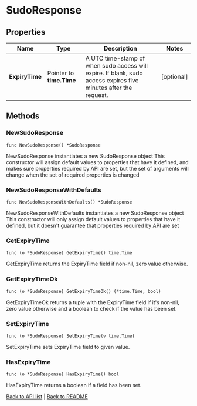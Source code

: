 # SudoResponse

## Properties

Name | Type | Description | Notes
------------ | ------------- | ------------- | -------------
**ExpiryTime** | Pointer to **time.Time** | A UTC time-stamp of when sudo access will expire. If blank, sudo access expires five minutes after the request. | [optional] 

## Methods

### NewSudoResponse

`func NewSudoResponse() *SudoResponse`

NewSudoResponse instantiates a new SudoResponse object
This constructor will assign default values to properties that have it defined,
and makes sure properties required by API are set, but the set of arguments
will change when the set of required properties is changed

### NewSudoResponseWithDefaults

`func NewSudoResponseWithDefaults() *SudoResponse`

NewSudoResponseWithDefaults instantiates a new SudoResponse object
This constructor will only assign default values to properties that have it defined,
but it doesn't guarantee that properties required by API are set

### GetExpiryTime

`func (o *SudoResponse) GetExpiryTime() time.Time`

GetExpiryTime returns the ExpiryTime field if non-nil, zero value otherwise.

### GetExpiryTimeOk

`func (o *SudoResponse) GetExpiryTimeOk() (*time.Time, bool)`

GetExpiryTimeOk returns a tuple with the ExpiryTime field if it's non-nil, zero value otherwise
and a boolean to check if the value has been set.

### SetExpiryTime

`func (o *SudoResponse) SetExpiryTime(v time.Time)`

SetExpiryTime sets ExpiryTime field to given value.

### HasExpiryTime

`func (o *SudoResponse) HasExpiryTime() bool`

HasExpiryTime returns a boolean if a field has been set.


[Back to API list](../README.md#documentation-for-api-endpoints) | [Back to README](../README.md)
